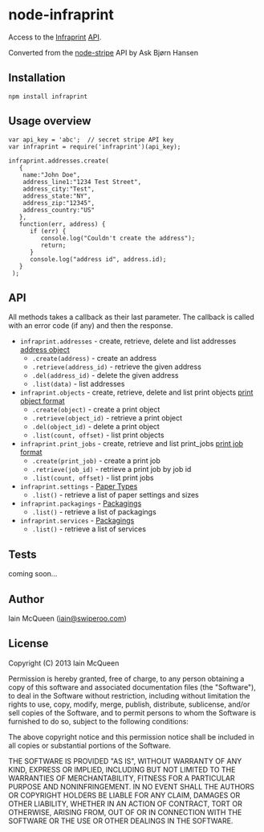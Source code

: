 # node-infraprint

Access to the [Infraprint](https://infraprint.com/) [API](https://www.infraprint.com/docs).

Converted from the [node-stripe](https://github.com/abh/node-stripe) API by Ask Bjørn Hansen

## Installation

`npm install infraprint`

## Usage overview


    var api_key = 'abc';  // secret stripe API key
    var infraprint = require('infraprint')(api_key);

    infraprint.addresses.create(
       { 
		name:"John Doe",
		address_line1:"1234 Test Street",
		address_city:"Test",
		address_state:"NY",
		address_zip:"12345",
		address_country:"US"
	   },
       function(err, address) {
          if (err) {
             console.log("Couldn't create the address");
             return;
          }
          console.log("address id", address.id);
       }
     );


## API

All methods takes a callback as their last parameter. The callback is
called with an error code (if any) and then the response.

* `infraprint.addresses` - create, retrieve, delete and list addresses [address object](https://www.infraprint.com/docs#addresses)
   * `.create(address)` - create an address
   * `.retrieve(address_id)` - retrieve the given address
   * `.del(address_id)` - delete the given address
   * `.list(data)` - list addresses
* `infraprint.objects` - create, retrieve, delete and list print objects [print object format](https://www.infraprint.com/docs#objects)
   * `.create(object)` - create a print object
   * `.retrieve(object_id)` - retrieve a print object
   * `.del(object_id)` - delete a print object
   * `.list(count, offset)` - list print objects
* `infraprint.print_jobs` - create, retrieve and list print_jobs [print job format](https://www.infraprint.com/docs#jobs)
   * `.create(print_job)` - create a print job
   * `.retrieve(job_id)` - retrieve a print job by job id
   * `.list(count, offset)` - list print jobs
* `infraprint.settings` - [Paper Types](https://www.infraprint.com/docs#settings)
   * `.list()` - retrieve a list of paper settings and sizes
* `infraprint.packagings` - [Packagings](https://www.infraprint.com/docs#packagings)
   * `.list()` - retrieve a list of packagings
* `infraprint.services` - [Packagings](https://www.infraprint.com/docs#services)
   * `.list()` - retrieve a list of services

## Tests

coming soon...

## Author

Iain McQueen (iain@swiperoo.com)

## License

Copyright (C) 2013 Iain McQueen

Permission is hereby granted, free of charge, to any person obtaining a copy
of this software and associated documentation files (the "Software"), to deal
in the Software without restriction, including without limitation the rights
to use, copy, modify, merge, publish, distribute, sublicense, and/or sell
copies of the Software, and to permit persons to whom the Software is
furnished to do so, subject to the following conditions:

The above copyright notice and this permission notice shall be included in
all copies or substantial portions of the Software.

THE SOFTWARE IS PROVIDED "AS IS", WITHOUT WARRANTY OF ANY KIND, EXPRESS OR
IMPLIED, INCLUDING BUT NOT LIMITED TO THE WARRANTIES OF MERCHANTABILITY,
FITNESS FOR A PARTICULAR PURPOSE AND NONINFRINGEMENT. IN NO EVENT SHALL THE
AUTHORS OR COPYRIGHT HOLDERS BE LIABLE FOR ANY CLAIM, DAMAGES OR OTHER
LIABILITY, WHETHER IN AN ACTION OF CONTRACT, TORT OR OTHERWISE, ARISING FROM,
OUT OF OR IN CONNECTION WITH THE SOFTWARE OR THE USE OR OTHER DEALINGS IN
THE SOFTWARE.
